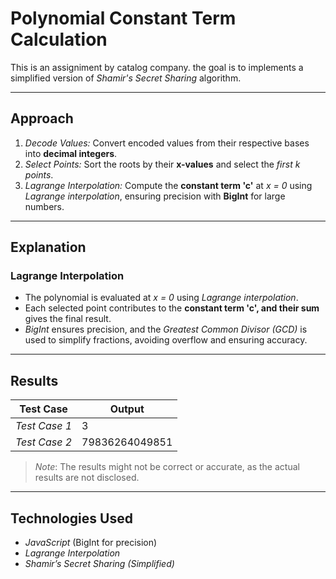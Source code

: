 # Polynomial Constant Term Calculation  

This is an assigniment by catalog company. the goal is to implements a simplified version of *Shamir's Secret Sharing* algorithm.

---

## Approach  

1. *Decode Values:* Convert encoded values from their respective bases into **decimal integers**.  
2. *Select Points:* Sort the roots by their **x-values** and select the *first k points*.  
3. *Lagrange Interpolation:* Compute the **constant term 'c'** at *x = 0* using *Lagrange interpolation*, ensuring precision with **BigInt** for large numbers.  

---

## Explanation  

### Lagrange Interpolation  

- The polynomial is evaluated at *x = 0* using *Lagrange interpolation*.  
- Each selected point contributes to the **constant term 'c', and their sum** gives the final result.  
- *BigInt* ensures precision, and the *Greatest Common Divisor (GCD)* is used to simplify fractions, avoiding overflow and ensuring accuracy.  

---

## Results  

| Test Case | Output |
|-----------|--------|
| *Test Case 1* | 3 |
| *Test Case 2* | 79836264049851 |

> *Note*: The results might not be correct or accurate, as the actual results are not disclosed.

---

## Technologies Used  

- *JavaScript* (BigInt for precision)  
- *Lagrange Interpolation*  
- *Shamir’s Secret Sharing (Simplified)*  
